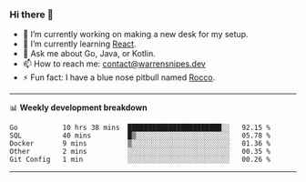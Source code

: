 ### Hi there 👋

- 🔭 I’m currently working on making a new desk for my setup.
- 🌱 I’m currently learning [React](https://reactjs.org/).
- 💬 Ask me about Go, Java, or Kotlin.
- 📫 How to reach me: contact@warrensnipes.dev
- ⚡ Fun fact: I have a blue nose pitbull named [Rocco](https://i.imgur.com/iLsSCKu.jpg).

-------

📊 **Weekly development breakdown**
<!--START_SECTION:waka-->
```text
Go           10 hrs 38 mins  ███████████████████████░░   92.15 % 
SQL          40 mins         █▒░░░░░░░░░░░░░░░░░░░░░░░   05.78 % 
Docker       9 mins          ▒░░░░░░░░░░░░░░░░░░░░░░░░   01.36 % 
Other        2 mins          ░░░░░░░░░░░░░░░░░░░░░░░░░   00.35 % 
Git Config   1 min           ░░░░░░░░░░░░░░░░░░░░░░░░░   00.26 % 
```
<!--END_SECTION:waka-->

-------
